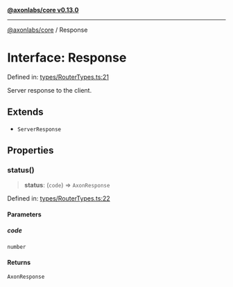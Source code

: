 [**@axonlabs/core v0.13.0**](../README.md)

***

[@axonlabs/core](../globals.md) / Response

# Interface: Response

Defined in: [types/RouterTypes.ts:21](https://github.com/AxonJsLabs/AxonJs/blob/443c878e407aac4d555b412a63d998c861697725/src/types/RouterTypes.ts#L21)

Server response to the client.

## Extends

- `ServerResponse`

## Properties

### status()

> **status**: (`code`) => `AxonResponse`

Defined in: [types/RouterTypes.ts:22](https://github.com/AxonJsLabs/AxonJs/blob/443c878e407aac4d555b412a63d998c861697725/src/types/RouterTypes.ts#L22)

#### Parameters

##### code

`number`

#### Returns

`AxonResponse`
